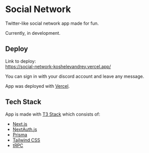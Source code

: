 # Social Network

Twitter-like social network app made for fun. 

Currently, in development.

## Deploy

Link to deploy:  
https://social-network-koshelevandrey.vercel.app/

You can sign in with your discord account and leave any message.

App was deployed with [Vercel](https://create.t3.gg/en/deployment/vercel).

## Tech Stack

App is made with [T3 Stack](https://create.t3.gg/) which consists of:

- [Next.js](https://nextjs.org)
- [NextAuth.js](https://next-auth.js.org)
- [Prisma](https://prisma.io)
- [Tailwind CSS](https://tailwindcss.com)
- [tRPC](https://trpc.io)
